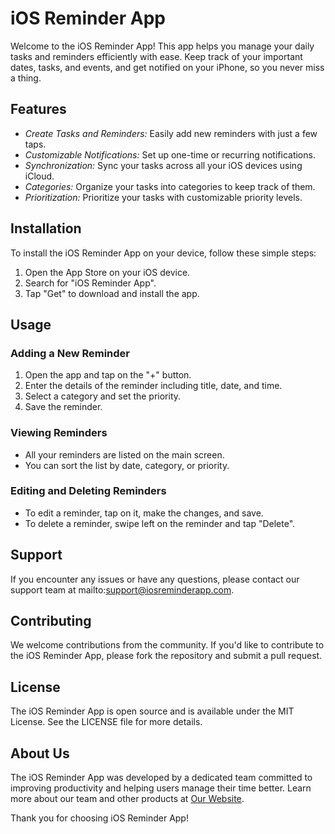 # iOS Reminder App

Welcome to the iOS Reminder App! This app helps you manage your daily tasks and reminders efficiently with ease. Keep track of your important dates, tasks, and events, and get notified on your iPhone, so you never miss a thing.

## Features

- *Create Tasks and Reminders:* Easily add new reminders with just a few taps.
- *Customizable Notifications:* Set up one-time or recurring notifications.
- *Synchronization:* Sync your tasks across all your iOS devices using iCloud.
- *Categories:* Organize your tasks into categories to keep track of them.
- *Prioritization:* Prioritize your tasks with customizable priority levels.

## Installation

To install the iOS Reminder App on your device, follow these simple steps:

1. Open the App Store on your iOS device.
2. Search for "iOS Reminder App".
3. Tap "Get" to download and install the app.

## Usage

### Adding a New Reminder

1. Open the app and tap on the "+" button.
2. Enter the details of the reminder including title, date, and time.
3. Select a category and set the priority.
4. Save the reminder.

### Viewing Reminders

- All your reminders are listed on the main screen.
- You can sort the list by date, category, or priority.

### Editing and Deleting Reminders

- To edit a reminder, tap on it, make the changes, and save.
- To delete a reminder, swipe left on the reminder and tap "Delete".

## Support

If you encounter any issues or have any questions, please contact our support team at mailto:support@iosreminderapp.com.

## Contributing

We welcome contributions from the community. If you'd like to contribute to the iOS Reminder App, please fork the repository and submit a pull request.

## License

The iOS Reminder App is open source and is available under the MIT License. See the LICENSE file for more details.

## About Us

The iOS Reminder App was developed by a dedicated team committed to improving productivity and helping users manage their time better. Learn more about our team and other products at [Our Website](https://yourwebsite.com).

Thank you for choosing iOS Reminder App!
